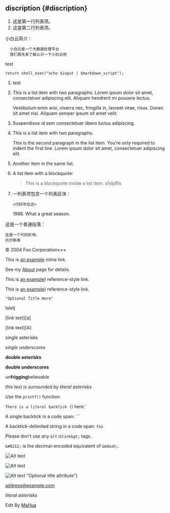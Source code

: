 ## discription {#discription}

1.  这是第一行列表项。
2.  这是第二行列表项。

小白云简介：

```
  小白云是一个大数据处理平台
  我们首先来了解认识一下小白云吧
```

test

```
return shell_exec("echo $input | $markdown_script");
```

1.  test
2.  This is a list item with two paragraphs. Lorem ipsum dolor sit amet, consectetuer adipiscing elit. Aliquam hendrerit mi posuere lectus.

    Vestibulum enim wisi, viverra nec, fringilla in, laoreet vitae, risus. Donec sit amet nisl. Aliquam semper ipsum sit amet velit.

3.  Suspendisse id sem consectetuer libero luctus adipiscing.

4.  This is a list item with two paragraphs.

    This is the second paragraph in the list item. You're only required to indent the first line. Lorem ipsum dolor sit amet, consectetuer adipiscing elit.

5.  Another item in the same list.

6.  A list item with a blockquote:

    > This is a blockquote inside a list item. sfsljdfls

7.  一列表项包含一个列表区块：

    ```
    <代码写在这>
    ```

    1986\. What a great season.

这是一个普通段落：

```
这是一个代码区块。
托尔斯泰
```

© 2004 Foo Corporation×××

This is [an example](http://example.com/) inline link.

See my [About](/about/) page for details.

This is [an example](/home/pangjz/Desktop/picture/1.jpg)) reference-style link.

This is [an example](/home/pangjz/Desktop/picture/1.jpg)) reference-style link.

```
"Optional Title Here"
```

tslelj

[link text][a]

[link text][A]

single asterisks

_single underscores_

**double asterisks**

**double underscores**

un**frigging**believable

*this text is surrounded by literal asterisks*

Use the `printf()` function.

`There is a literal backtick (`) here.`

A single backtick in a code span: ```

A backtick-delimited string in a code span: ``foo``

Please don't use any `&lt;blink&gt;` tags.

`&#8212;` is the decimal-encoded equivalent of `&mdash;`.

![Alt text](../path/to/img.jpg)

![Alt text](../home/pangjz/Desktop/picture/1.jpg)

![Alt text](../home/pangjz/Desktop/picture/1.jpg) "Optional title attribute")

address@example.com

*literal asterisks*

Edit By [MaHua](http://mahua.jser.me)